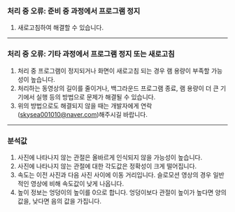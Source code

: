 ### 처리 중 오류: 준비 중 과정에서 프로그램 정지
1. 새로고침하여 해결할 수 있습니다.

---
### 처리 중 오류: 기타 과정에서 프로그램 정지 또는 새로고침
1. 처리 중 프로그램이 정지되거나 화면이 새로고침 되는 경우 램 용량이 부족할 가능성이 높습니다.
2. 처리하는 동영상의 길이를 줄이거나, 백그라운드 프로그램 종료, 램 용량이 더 큰 기기에서 실행 등의 방법으로 문제가 해결될 수 있습니다.
3. 위의 방법으로도 해결되지 않을 때는 개발자에게 연락(skysea001010@naver.com)해주시길 바랍니다.

---
### 분석값

1. 사진에 나타나지 않는 관절은 올바르게 인식되지 않을 가능성이 높습니다.
2. 사진에 나타나지 않는 관절에 대한 각도값은 정확성이 크게 떨어집니다.
3. 속도는 이전 사진과 다음 사진 사이에 이동 거리입니다. 슬로모션 영상의 경우 일반적인 영상에 비해 속도값이 낮게 나옵니다.
4. 높이 정보는 엉덩이의 높이를 0으로 합니다. 엉덩이보다 관절이 높이가 높다면 양의 값을, 낮다면 음의 값을 가집니다.